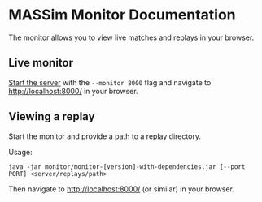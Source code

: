 MASSim Monitor Documentation
============================

The monitor allows you to view live matches and replays in your browser.

Live monitor
------------

[Start the server](server.md) with the `--monitor 8000` flag and navigate to
[http://localhost:8000/](http://localhost:8000/) in your browser.

Viewing a replay
----------------

Start the monitor and provide a path to a replay directory.

Usage:

```
java -jar monitor/monitor-[version]-with-dependencies.jar [--port PORT] <server/replays/path>
```

Then navigate to [http://localhost:8000/](http://localhost:8000/) (or similar)
in your browser.
